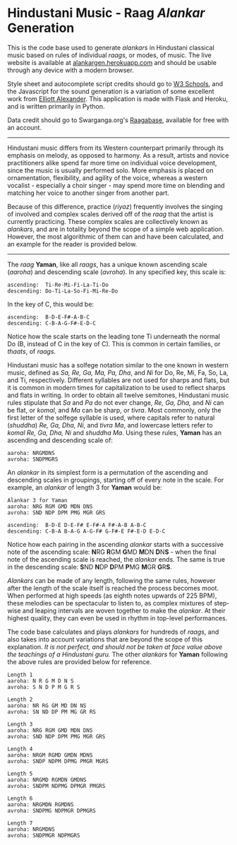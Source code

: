 # Hindustani Music - Raag *Alankar* Generation

This is the code base used to generate *alankars* in Hindustani classical music based on rules of individual *raags*, or modes, of music. The live website is available at [alankargen.herokuapp.com](alankargen.herokuapp.com) and should be usable through any device with a modern browser. 

Style sheet and autocomplete script credits should go to [W3 Schools](w3schools.com), and the Javascript for the sound generation is a variation of some excellent work from [Elliott Alexander](github.com/escottalexander). This application is made with Flask and Heroku, and is written primarily in Python. 

Data credit should go to Swarganga.org's [Raagabase](https://www.swarganga.org/raagabase.php), available for free with an account. 

----

Hindustani music differs from its Western counterpart primarily through its emphasis on melody, as opposed to harmony. As a result, artists and novice practitioners alike spend far more time on individual voice development, since the music is usually performed solo. More emphasis is placed on ornamentation, flexibility, and agility of the voice, whereas a western vocalist - especially a choir singer - may spend more time on blending and matching her voice to another singer from another part. 

Because of this difference, practice (*riyaz*) frequently involves the singing of involved and complex scales derived off of the *raag* that the artist is currently practicing. These complex scales are collectively known as *alankars*, and are in totality beyond the scope of a simple web application. However, the most algorithmic of them can and have been calculated, and an example for the reader is provided below. 

---
The *raag* **Yaman**, like all *raags*, has a unique known ascending scale (*aaroha*) and descending scale (*avroha*). In any specified key, this scale is: 

    ascending:  Ti-Re-Mi-Fi-La-Ti-Do
    descending: Do-Ti-La-So-Fi-Mi-Re-Do

In the key of C, this would be: 

    ascending:  B-D-E-F#-A-B-C
    descending: C-B-A-G-F#-E-D-C

Notice how the scale starts on the leading tone Ti underneath the normal Do (B, instead of C in the key of C). This is common in certain families, or *thaats*, of *raags*. 

Hindustani music has a solfege notation similar to the one known in western music, defined as *Sa, Re, Ga, Ma, Pa, Dha*, and *Ni* for Do, Re, Mi, Fa, So, La, and Ti, respectively. Different syllables are not used for sharps and flats, but it is common in modern times for capitalization to be used to reflect sharps and flats in writing. In order to obtain all twelve semitones, Hindustani music rules stipulate that *Sa* and *Pa* do not ever change, *Re, Ga, Dha,* and *Ni* can be flat, or *komal*, and *Ma* can be sharp, or *tivra*. Most commonly, only the first letter of the solfege syllable is used, where capitals refer to natural (*shuddha*) *Re, Ga, Dha, Ni*, and *tivra* *Ma*, and lowercase letters refer to *komal Re, Ga, Dha, Ni* and *shuddha* *Ma*. Using these rules, **Yaman** has an ascending and descending scale of: 

    aaroha: NRGMDNS
    avroha: SNDPMGRS

An *alankar* in its simplest form is a permutation of the ascending and descending scales in groupings, starting off of every note in the scale. For example, an *alankar* of length 3 for **Yaman** would be: 

    Alankar 3 for Yaman
    aaroha: NRG RGM GMD MDN DNS
    avroha: SND NDP DPM PMG MGR GRS
    
    ascending:  B-D-E D-E-F# E-F#-A F#-A-B A-B-C
    descending: C-B-A B-A-G A-G-F# G-F#-E F#-E-D E-D-C

Notice how each pairing in the ascending *alankar* starts with a successive note of the ascending scale: **N**RG **R**GM **G**MD **M**DN **D**N**S** - when the final note of the ascending scale is reached, the *alankar* ends. The same is true in the descending scale: **S**ND **N**DP **D**PM **P**MG **M**GR **G**R**S**. 

*Alankars* can be made of any length, following the same rules, however after the length of the scale itself is reached the process becomes moot. When performed at high speeds (as eighth notes upwards of 225 BPM), these melodies can be spectacular to listen to, as complex mixtures of step-wise and leaping intervals are woven together to make the *alankar*. At their highest quality, they can even be used in rhythm in top-level performances. 

The code base calculates and plays *alankars* for hundreds of *raags*, and also takes into account variations that are beyond the scope of this explanation. *It is not perfect, and should not be taken at face value above the teachings of a Hindustani guru.* The other *alankars* for **Yaman** following the above rules are provided below for reference. 


    Length 1
    aaroha: N R G M D N S
    avroha: S N D P M G R S
    
    Length 2
    aaroha: NR RG GM MD DN NS
    avroha: SN ND DP PM MG GR RS
    
    Length 3
    aaroha: NRG RGM GMD MDN DNS
    avroha: SND NDP DPM PMG MGR GRS
    
    Length 4
    aaroha: NRGM RGMD GMDN MDNS
    avroha: SNDP NDPM DPMG PMGR MGRS
    
    Length 5
    aaroha: NRGMD RGMDN GMDNS
    avroha: SNDPM NDPMG DPMGR PMGRS
    
    Length 6
    aaroha: NRGMDN RGMDNS
    avroha: SNDPMG NDPMGR DPMGRS
    
    Length 7
    aaroha: NRGMDNS
    avroha: SNDPMGR NDPMGRS



